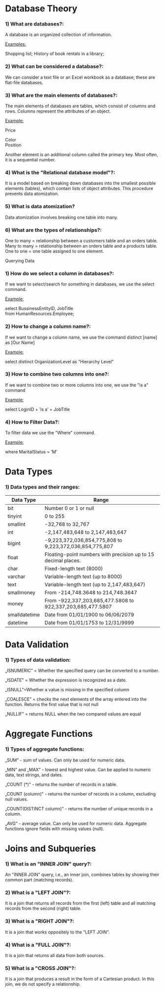# Database Theory
### 1) What are databases?:
A database is an organized collection of information.

</p> <u>Examples:</u> </p>
Shopping list;
History of book rentals in a library;

### 2) What can be considered a database?:
We can consider a text file or an Excel workbook as a database; these are flat-file databases.

### 3) What are the main elements of databases?:
The main elements of databases are tables, which consist of columns and rows.
Columns represent the attributes of an object.

</p> <u>Example:</u> </p>
Price

Color  
Position

Another element is an additional column called the primary key.
Most often, it is a sequential number.

### 4) What is the "Relational database model"?:
It is a model based on breaking down databases into the smallest possible elements (tables),
which contain lists of object attributes. This procedure prevents data atomization.

### 5) What is data atomization?
Data atomization involves breaking one table into many.

### 6) What are the types of relationships?:
One to many = relationship between a customers table and an orders table.
Many to many = relationship between an orders table and a products table.
One to one = one table assigned to one element.

Querying Data
### 1) How do we select a column in databases?:
If we want to select/search for something in databases, we use the select command.

</p> <u>Example:</u> </p>

select BussinessEntityID, JobTitle   
from HumanResources.Employee;

### 2) How to change a column name?:
If we want to change a column name, we use the command
distinct [name] as [Our Name]

</p> <u>Example:</u> </p> select distinct OrganizationLevel as "Hierarchy Level"

### 3) How to combine two columns into one?:
If we want to combine two or more columns into one, we use the "is a" command

</p> <u>Example:</u> </p> select LoginID + ’is a’ + JobTitle

### 4) How to Filter Data?:
To filter data we use the "Where" command.

</p> <u>Example:</u> </p> where MaritalStatus = ’M’

# Data Types

### 1) Data types and their ranges:
| Data Type    | Range                                                         |
|--------------|---------------------------------------------------------------|
| bit          | Number 0 or 1 or null                                         |
| tinyint      | 0 to 255                                                      |
| smallint     | -32,768 to 32,767                                             |
| int          | -2,147,483,648 to 2,147,483,647                               |
| bigint       | -9,223,372,036,854,775,808 to 9,223,372,036,854,775,807       |
| float        | Floating-point numbers with precision up to 15 decimal places. |
| char         | Fixed-length text (8000)                                      |
| varchar      | Variable-length text (up to 8000)                             |
| text         | Variable-length text (up to 2,147,483,647)                    |
| smallmoney   | From -214,748.3648 to 214,748.3647                            |
| money        | From -922,337,203,685,477.5808 to 922,337,203,685,477.5807    |
| smalldatetime| Date from 01/01/1900 to 06/06/2079                            |
| datetime     | Date from 01/01/1753 to 12/31/9999                            |

# Data Validation
### 1) Types of data validation:
„ISNUMERIC” = Whether the specified query can be converted to a number.

„ISDATE" = Whether the expression is recognized as a date.

„ISNULL"=Whether a value is missing in the specified column

„COALESCE” = checks the next elements of the array entered into the function.
Returns the first value that is not null

„NULLIF” = returns NULL when the two compared values are equal

# Aggregate Functions
### 1) Types of aggregate functions:
„SUM” - sum of values. Can only be used for numeric data.

„MIN” and „MAX” - lowest and highest value. Can be applied to numeric data, text strings, and dates.

„COUNT (*)" - returns the number of records in a table.

„COUNT (column)" - returns the number of records in a column, excluding null values.

„COUNT(DISTINCT column)" - returns the number of unique records in a column.

„AVG” - average value. Can only be used for numeric data.
Aggregate functions ignore fields with missing values (null).

# Joins and Subqueries
### 1) What is an "INNER JOIN" query?:
An "INNER JOIN" query, i.e., an inner join, combines tables by showing their common part (matching records).  
### 2) What is a "LEFT JOIN"?:
It is a join that returns all records from the first (left) table and all matching records from the second (right) table.
### 3) What is a "RIGHT JOIN"?:
It is a join that works oppositely to the "LEFT JOIN".
### 4) What is a "FULL JOIN"?:
It is a join that returns all data from both sources.
### 5) What is a "CROSS JOIN"?:
It is a join that produces a result in the form of a Cartesian product. In this join, we do not specify a relationship.